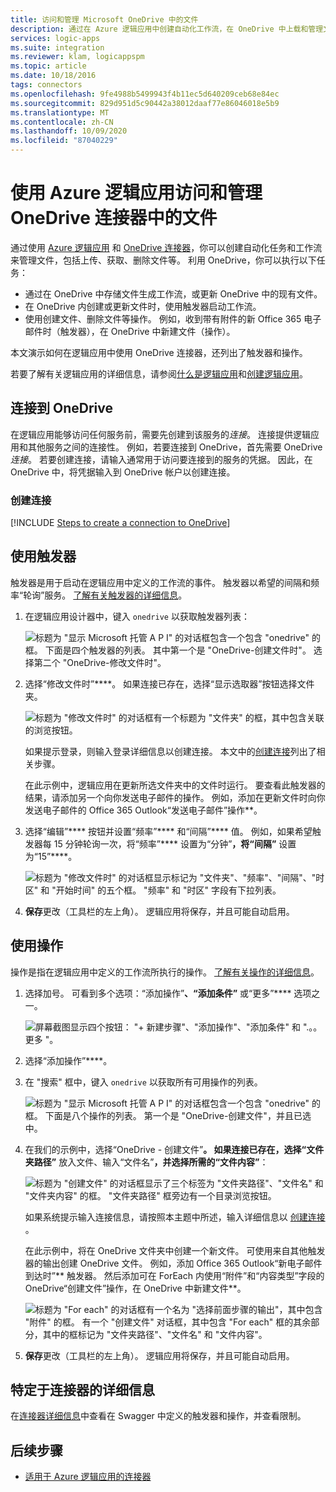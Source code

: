 ```yaml
---
title: 访问和管理 Microsoft OneDrive 中的文件
description: 通过在 Azure 逻辑应用中创建自动化工作流，在 OneDrive 中上载和管理文件
services: logic-apps
ms.suite: integration
ms.reviewer: klam, logicappspm
ms.topic: article
ms.date: 10/18/2016
tags: connectors
ms.openlocfilehash: 9fe4988b5499943f4b11ec5d640209ceb68e84ec
ms.sourcegitcommit: 829d951d5c90442a38012daaf77e86046018e5b9
ms.translationtype: MT
ms.contentlocale: zh-CN
ms.lasthandoff: 10/09/2020
ms.locfileid: "87040229"
---
```

# <a name="access-and-manage-files-in-onedrive-connector-by-using-azure-logic-apps"></a>使用 Azure 逻辑应用访问和管理 OneDrive 连接器中的文件

通过使用 [Azure 逻辑应用](../logic-apps/logic-apps-overview.md) 和 [OneDrive 连接器](/connectors/onedriveconnector/)，你可以创建自动化任务和工作流来管理文件，包括上传、获取、删除文件等。 利用 OneDrive，你可以执行以下任务：

* 通过在 OneDrive 中存储文件生成工作流，或更新 OneDrive 中的现有文件。 
* 在 OneDrive 内创建或更新文件时，使用触发器启动工作流。
* 使用创建文件、删除文件等操作。 例如，收到带有附件的新 Office 365 电子邮件时（触发器），在 OneDrive 中新建文件（操作）。

本文演示如何在逻辑应用中使用 OneDrive 连接器，还列出了触发器和操作。

若要了解有关逻辑应用的详细信息，请参阅[什么是逻辑应用](../logic-apps/logic-apps-overview.md)和[创建逻辑应用](../logic-apps/quickstart-create-first-logic-app-workflow.md)。

## <a name="connect-to-onedrive"></a>连接到 OneDrive

在逻辑应用能够访问任何服务前，需要先创建到该服务的*连接*。 连接提供逻辑应用和其他服务之间的连接性。 例如，若要连接到 OneDrive，首先需要 OneDrive *连接*。 若要创建连接，请输入通常用于访问要连接到的服务的凭据。 因此，在 OneDrive 中，将凭据输入到 OneDrive 帐户以创建连接。

### <a name="create-the-connection"></a>创建连接

[!INCLUDE [Steps to create a connection to OneDrive](../../includes/connectors-create-api-onedrive.md)]

## <a name="use-a-trigger"></a>使用触发器

触发器是用于启动在逻辑应用中定义的工作流的事件。 触发器以希望的间隔和频率“轮询”服务。 [了解有关触发器的详细信息](../logic-apps/logic-apps-overview.md#logic-app-concepts)。

1. 在逻辑应用设计器中，键入 `onedrive` 以获取触发器列表：  

   ![标题为 "显示 Microsoft 托管 A P I" 的对话框包含一个包含 "onedrive" 的框。 下面是四个触发器的列表。 其中第一个是 "OneDrive-创建文件时"。 选择第二个 "OneDrive-修改文件时"。](./media/connectors-create-api-onedrive/onedrive-1.png)

2. 选择“修改文件时”****。 如果连接已存在，选择“显示选取器”按钮选择文件夹。

   ![标题为 "修改文件时" 的对话框有一个标题为 "文件夹" 的框，其中包含关联的浏览按钮。](./media/connectors-create-api-onedrive/sample-folder.png)

   如果提示登录，则输入登录详细信息以创建连接。 本文中的[创建连接](connectors-create-api-onedrive.md#create-the-connection)列出了相关步骤。

   在此示例中，逻辑应用在更新所选文件夹中的文件时运行。 要查看此触发器的结果，请添加另一个向你发送电子邮件的操作。 例如，添加在更新文件时向你发送电子邮件的 Office 365 Outlook“发送电子邮件”操作**。

3. 选择“编辑”**** 按钮并设置“频率”**** 和“间隔”**** 值。 例如，如果希望触发器每 15 分钟轮询一次，将“频率”**** 设置为“分钟”****，将“间隔”**** 设置为“15”****。 

   ![标题为 "修改文件时" 的对话框显示标记为 "文件夹"、"频率"、"间隔"、"时区" 和 "开始时间" 的五个框。 "频率" 和 "时区" 字段有下拉列表。](./media/connectors-create-api-onedrive/trigger-properties.png)

4. **保存**更改（工具栏的左上角）。 逻辑应用将保存，并且可能自动启用。

## <a name="use-an-action"></a>使用操作

操作是指在逻辑应用中定义的工作流所执行的操作。 [了解有关操作的详细信息](../logic-apps/logic-apps-overview.md#logic-app-concepts)。

1. 选择加号。 可看到多个选项：“添加操作”****、“添加条件”**** 或“更多”**** 选项之一。

   ![屏幕截图显示四个按钮： "+ 新建步骤"、"添加操作"、"添加条件" 和 ".。。更多 "。](./media/connectors-create-api-onedrive/add-action.png)

2. 选择“添加操作”****。

3. 在 "搜索" 框中，键入 `onedrive` 以获取所有可用操作的列表。

   ![标题为 "显示 Microsoft 托管 A P I" 的对话框包含一个包含 "onedrive" 的框。 下面是八个操作的列表。 第一个是 "OneDrive-创建文件"，并且已选中。](./media/connectors-create-api-onedrive/onedrive-actions.png) 

4. 在我们的示例中，选择“OneDrive - 创建文件”****。 如果连接已存在，选择“文件夹路径”**** 放入文件、输入“文件名”****，并选择所需的“文件内容”****：  

   ![标题为 "创建文件" 的对话框显示了三个标签为 "文件夹路径"、"文件名" 和 "文件夹内容" 的框。 "文件夹路径" 框旁边有一个目录浏览按钮。](./media/connectors-create-api-onedrive/sample-action.png)

   如果系统提示输入连接信息，请按照本主题中所述，输入详细信息以 [创建连接](#create-the-connection) 。

   在此示例中，将在 OneDrive 文件夹中创建一个新文件。 可使用来自其他触发器的输出创建 OneDrive 文件。 例如，添加 Office 365 Outlook“新电子邮件到达时”** 触发器。 然后添加可在 ForEach 内使用“附件”和“内容类型”字段的 OneDrive“创建文件”操作，在 OneDrive 中新建文件**。

   ![标题为 "For each" 的对话框有一个名为 "选择前面步骤的输出"，其中包含 "附件" 的框。 有一个 "创建文件" 对话框，其中包含 "For each" 框的其余部分，其中的框标记为 "文件夹路径"、"文件名" 和 "文件内容"。 ](./media/connectors-create-api-onedrive/foreach-action.png)

5. **保存**更改（工具栏的左上角）。 逻辑应用将保存，并且可能自动启用。

## <a name="connector-specific-details"></a>特定于连接器的详细信息

在[连接器详细信息](/connectors/onedriveconnector/)中查看在 Swagger 中定义的触发器和操作，并查看限制。

## <a name="next-steps"></a>后续步骤

* [适用于 Azure 逻辑应用的连接器](apis-list.md)